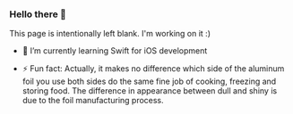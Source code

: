 ### Hello there 👋

This page is intentionally left blank. I'm working on it :)

- :iphone: I’m currently learning Swift for iOS development


- ⚡ Fun fact: Actually, it makes no difference which side of the aluminum foil you use both sides do the same fine job of cooking, freezing and storing food. The difference in appearance between dull and shiny is due to the foil manufacturing process.
